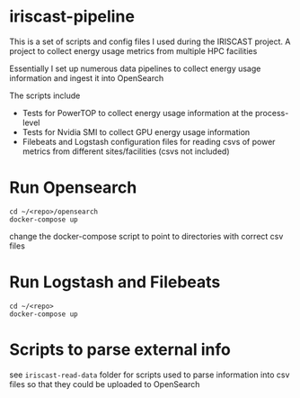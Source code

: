 # iriscast-pipeline

This is a set of scripts and config files I used during the IRISCAST project. A project to collect energy usage metrics from multiple HPC facilities

Essentially I set up numerous data pipelines to collect energy usage information and ingest it into OpenSearch

The scripts include

- Tests for PowerTOP to collect energy usage information at the process-level
- Tests for Nvidia SMI to collect GPU energy usage information 
- Filebeats and Logstash configuration files for reading csvs of power metrics from different sites/facilities (csvs not included) 


# Run Opensearch

```
cd ~/<repo>/opensearch
docker-compose up
```
change the docker-compose script to point to directories with correct csv files


# Run Logstash and Filebeats
```
cd ~/<repo>
docker-compose up
```

# Scripts to parse external info
see `iriscast-read-data` folder for scripts used to parse information into csv files so that they could be uploaded to OpenSearch

